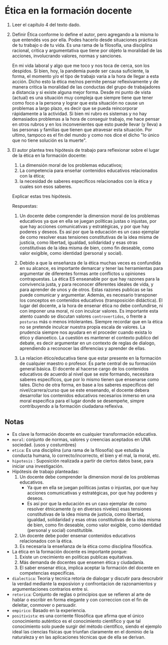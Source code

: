 # Ética en la formación docente

1. Leer el capítulo 4 del texto dado.
2. Definir Ética conforme lo define el autor, pero agregando a la misma lo que entendés vos por ella. Podes hacerlo desde situaciones prácticas de tu trabajo o de tu vida.
    Es una rama de la filosofía, una disciplina racional, critica y argumentativa que tiene por objeto la moralidad de 
    las acciones, involucrando valores, normas y sanciones.
     
    En mi vida laboral y algo que me toco y nos toca de cerca, son los despidos. Si bien, hoy, la pandemia puede ser causa
    suficiente, la forma, el momento y/o el tipo de trabajo varia a la hora de llegar a esta acción.
    Dicho esto la ética me/nos permite pensar reflexivamente y de manera critica la moralidad de las conductas del grupo de trabajadores 
    a distancia y si existe alguna mejor forma. Desde mi punto de vista (actual) es una situación muy compleja que siempre 
    tiene que tener como foco a la persona y lograr que esta situación no cause un problemas a largo plazo, es decir que se pueda
    reincorporar rápidamente a la actividad. Si bien mi rubro es sistemas y no hay demasiados problemas a la hora de conseguir
    trabajo, me hace pensar en otros rubros y en los inconvenientes que esto puede llevar (y lleva) a las personas y familias
    que tienen que atravesar esta situación. Por ultimo, tampoco es el fin del mundo y como nos dice el dicho 
    "lo único que no tiene solución es la muerte".
    
3. El autor plantea tres hipótesis de trabajo para reflexionar sobre el lugar de la ética en la formación docente:
    1. La dimensión moral de los problemas educativos;
    2. La competencia para enseñar contenidos educativos relacionados con la ética;
    3. la necesidad de saberes específicos relacionados con la ética y cuales son esos saberes.

    Explicar estas tres hipótesis.
   
    Respuestas: 
    
    1. Un docente debe comprender la dimension moral de los problemas educativos ya que en ella se juegan políticas justas o injustas, 
        por que hay acciones comunicativas y estratégicas, y por que hay poderes y deseos. 
        Es así por que la educación es un caso ejemplar de como resolver esas tensiones constitutivas de la idea misma de 
        justicia, como libertad, igualdad, solidaridad y esas otras constitutivas de la idea misma de bien, como fin deseable, 
        como valor exigible, como identidad (personal y social).
                
    2. Debido a que la enseñanza de la ética muchas veces es confundida en su alcance, es importante demarcar y tener las herramientas
        para argumentar de diferentes formas ante conflictos u opiniones contrapuestas. 
        La ética ES enseanable por que hay razones para la convivencia justa, y para reconocer diferentes ideales de vida, y
        para aprender de unos y de otros. Estas razones publicas se las puede comunicar y argumentar.
        Además, es necesario transponer los conceptos en contenidos educativos (transposición didáctica). 
        El lugar del docente, a la hora de ensenar ética no debe confundirse, ni con imponer una moral, ni con inculcar valores.
        Es importante esta atento cuando se discutan valores `controvertidos`, o frente a `posturas` más o menos intolerantes.
        Siempre recordar que en la ética no se pretende inculcar nuestra propia escala de valores. La prudencia siempre nos ayudara
        en el proceder cuando exista lo ético y dianoetico.
        La cuestión es mantener el contexto publico del debate, es decir argumentar en un contexto de reglas de dialogo, aprendiendo
        a reconocer las diferencias y aprender de ellas.
        
    3. La relacion ético/educativa tiene que estar presente en la formación de cualquier maestro o profesor. Es parte central de su 
        formación general básica. 
        El docente al hacerse cargo de los contenidos educativos de acuerdo al nivel que se este formando, necesitara saberes 
        específicos, que por lo mismo tienen que ensenarse como tales.
        Dicho de otra forma, en base a los saberes específicos del nivel/carrera/curso que se este ensenando, el docente debera desarrollar
        los contenidos educativos necesarios inmerso en una moral especifica para el lugar donde se desempeñe, simpre contribuyendo 
        a la formación ciudadana reflexiva.           
    
          
## Notas

* Es clave la formación docente en cualquier transformación  educativa.
* `moral`: conjunto de normas, valores y creencias aceptados en UNA sociedad. (usos y costumbres)
* `etica`: Es una disciplina (una rama de la filosofía) que estudia la conducta humana, lo correcto/incorrecto, 
    el bien y el mal, la moral, etc.  
* `hipotesis` : Suposición realizada a partir de ciertos datos base, para iniciar una investigación.     
* Hipótesis de trabajo planteadas:
    1. Un docente debe comprender la dimension moral de los problemas educativos.
        * Ya que en ella se juegan políticas justas o injustas, por que hay acciones comunicativas y estratégicas,
            por que hay poderes y deseos.
        * Es así por que la educación es un caso ejemplar de como resolver étnicamente (y en diversos niveles)
            esas tensiones constitutivas de la idea misma de justicia, como libertad, igualdad, solidaridad y esas otras
            constitutivas de la idea misma de bien, como fin deseable, como valor exigible, como identidad (personal y social) 
            constitutible.       
    2. Un docente debe poder ensenar contenidos educativos relacionados con la ética.
    3. Es necesaria la enseñanza de la ética como disciplina filosófica.
* La ética en la formación docente es importante porque:
    1. Existe un crecimiento en políticas publicas equitativas.
    2. Más demanda de docentes que ensenen ética y ciudadanía.
    3. El saber ensenar ética, implica aceptar la formación del docente en competencias especificas.
* `dialectica`: Teoria y tecnica retoria de dialogar y discutir para descrubrir la verdad mediante la exposivion y 
    confrontacion de razonamientos y argumentaciones contrarios entre si.
* `retorica`: Conjunto de reglas o principios que se refieren al arte de hablar o escribir en forma elegante
    y con correccion con el fin de deleitar, conmover o persuadir.
* `empirico`: Basado en la experiencia.
* `positivista`:  es una corriente filosófica que afirma que el único conocimiento auténtico es el conocimiento 
    científico y que tal conocimiento solo puede surgir del método científico, siendo el ejemplo ideal las 
    ciencias físicas que triunfan claramente en el dominio de la naturaleza y en las aplicaciones técnicas que de 
    ella se derivan.    
                     